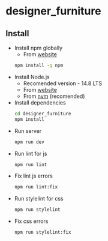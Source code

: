 # designer_furniture

## Install

- Install npm globally
  - From [website](https://docs.npmjs.com/downloading-and-installing-node-js-and-npm)
  ```bash
  npm install -g npm
  ```
- Install Node.js
  - Recomended version - 14.8 LTS
  - From [website](https://nodejs.org/en/)
  - From [nvm](https://github.com/nvm-sh/nvm) (recomended)
- Install dependencies
  ```bash
  cd designer_furniture
  npm install
  ```
- Run server
  ```bash
  npm run dev
  ```
- Run lint for js
  ```bash
  npm run lint
  ```
- Fix lint js errors
  ```bash
  npm run lint:fix
  ```
- Run stylelint for css
  ```bash
  npm run stylelint
  ```
- Fix css errors
  ```bash
  npm run stylelint:fix
  ```

